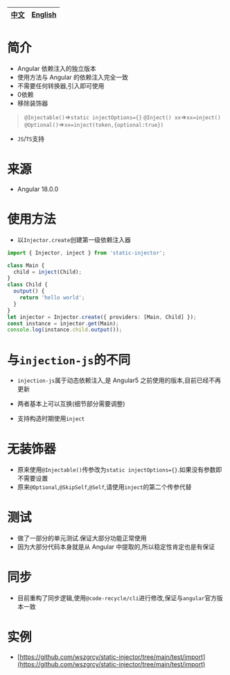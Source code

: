 | [中文](https://github.com/wszgrcy/static-injector/blob/main/readme.zh-Hans.md) | [English](./readme.md) |
|-|-|
# 简介

- Angular 依赖注入的独立版本
- 使用方法与 Angular 的依赖注入完全一致
- 不需要任何转换器,引入即可使用
- 0依赖
- 移除装饰器
> `@Injectable()`=>`static injectOptions={}`
> `@Inject() xx`=>`xx=inject()`
> `@Optional()`=>`xx=inject(token,{optional:true})`
- `JS`/`TS`支持
# 来源
- Angular 18.0.0

# 使用方法

- 以`Injector.create`创建第一级依赖注入器

```ts
import { Injector, inject } from 'static-injector';

class Main {
  child = inject(Child);
}
class Child {
  output() {
    return 'hello world';
  }
}
let injector = Injector.create({ providers: [Main, Child] });
const instance = injector.get(Main);
console.log(instance.child.output());
```

# 与`injection-js`的不同

- `injection-js`属于动态依赖注入,是 Angular5 之前使用的版本,目前已经不再更新
- 两者基本上可以互换(细节部分需要调整)

- 支持构造时期使用`inject`

# 无装饰器
- 原来使用`@Injectable()`传参改为`static injectOptions={}`.如果没有参数即不需要设置
- 原来`@Optional`,`@SkipSelf`,`@Self`,请使用`inject`的第二个传参代替


# 测试

- 做了一部分的单元测试.保证大部分功能正常使用
- 因为大部分代码本身就是从 Angular 中提取的,所以稳定性肯定也是有保证

# 同步
- 目前重构了同步逻辑,使用`@code-recycle/cli`进行修改,保证与`angular`官方版本一致

# 实例
- [https://github.com/wszgrcy/static-injector/tree/main/test/import](https://github.com/wszgrcy/static-injector/tree/main/test/import)